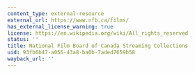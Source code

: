 ```yaml
---
content_type: external-resource
external_url: https://www.nfb.ca/films/
has_external_license_warning: true
license: https://en.wikipedia.org/wiki/All_rights_reserved
status: ''
title: National Film Board of Canada Streaming Collections
uid: 93fb6b47-a056-43a8-ba0b-7aded7659b58
wayback_url: ''
---
```


